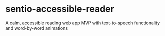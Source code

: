 # sentio-accessible-reader
A calm, accessible reading web app MVP with text-to-speech functionality and word-by-word animations
